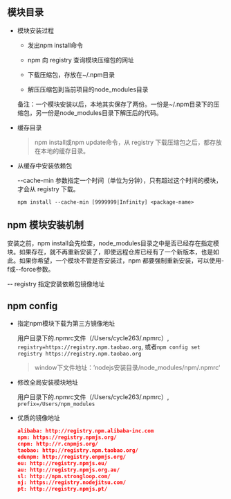 ## 模块目录

* 模块安装过程

  - 发出npm install命令

  - npm 向 registry 查询模块压缩包的网址

  - 下载压缩包，存放在~/.npm目录

  - 解压压缩包到当前项目的node_modules目录  

  备注：一个模块安装以后，本地其实保存了两份。一份是~/.npm目录下的压缩包，另一份是node_modules目录下解压后的代码。  

* 缓存目录

  > npm install或npm update命令，从 registry 下载压缩包之后，都存放在本地的缓存目录。

* 从缓存中安装依赖包

  --cache-min 参数指定一个时间（单位为分钟），只有超过这个时间的模块，才会从 registry 下载。

  `npm install --cache-min [9999999|Infinity] <package-name>`

## npm 模块安装机制

  安装之前，npm install会先检查，node_modules目录之中是否已经存在指定模块。如果存在，就不再重新安装了，即使远程仓库已经有了一个新版本，也是如此。如果你希望，一个模块不管是否安装过，npm 都要强制重新安装，可以使用-f或--force参数。

  -- registry 指定安装依赖包镜像地址


## npm config

* 指定npm模块下载为第三方镜像地址

  用户目录下的.npmrc文件（/Users/cycle263/.npmrc）, `registry=https://registry.npm.taobao.org`, 或者`npm config set registry https://registry.npm.taobao.org`

  > window下文件地址：’nodejs安装目录/node_modules/npm/.npmrc‘

* 修改全局安装模块地址

  用户目录下的.npmrc文件（/Users/cycle263/.npmrc）, `prefix=/Users/npm_modules`

* 优质的镜像地址

  ```json
  alibaba: http://registry.npm.alibaba-inc.com
  npm: https://registry.npmjs.org/
  cnpm: http://r.cnpmjs.org/
  taobao: http://registry.npm.taobao.org/
  edunpm: http://registry.enpmjs.org/
  eu: http://registry.npmjs.eu/
  au: http://registry.npmjs.org.au/
  sl: http://npm.strongloop.com/
  nj: https://registry.nodejitsu.com/
  pt: http://registry.npmjs.pt/
  ```